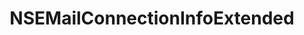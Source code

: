 ﻿---
uid: crmscript_ref_NSEMailConnectionInfoExtended
title: NSEMailConnectionInfoExtended
intellisense: Void.NSEMailConnectionInfoExtended
keywords: NSEMailConnectionInfoExtended
so.topic: reference
---
